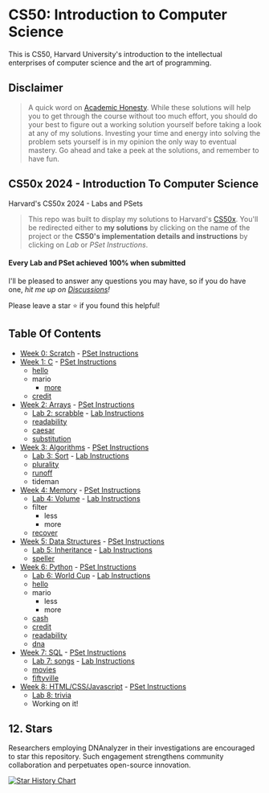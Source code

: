 # CS50: Introduction to Computer Science

This is CS50, Harvard University's introduction to the intellectual enterprises of computer science and the art of programming.

## Disclaimer

> A quick word on [Academic Honesty](https://cs50.harvard.edu/x/2022/honesty/). While these solutions will help you to get through the course without too much effort, you should do your best to figure out a working solution yourself before taking a look at any of my solutions. Investing your time and energy into solving the problem sets yourself is in my opinion the only way to eventual mastery. Go ahead and take a peek at the solutions, and remember to have fun.

## CS50x 2024 - Introduction To Computer Science

Harvard's CS50x 2024 - Labs and PSets

> This repo was built to display my solutions to Harvard's [CS50x](https://cs50.harvard.edu/x/2022/). You'll be redirected either to **my solutions** by clicking on the name of the project or the **CS50's implementation details and instructions** by clicking on _Lab_ or _PSet Instructions_.

#### Every Lab and PSet achieved 100% when submitted

I'll be pleased to answer any questions you may have, so if you do have one, _hit me up on [Discussions](https://github.com/Verisimilitude11/CS50x/discussions)!_

Please leave a star ⭐ if you found this helpful!

## Table Of Contents

- [Week 0: Scratch](Week%200/Problem%20Set%200/RoamingCat.sb3) - [PSet Instructions](https://cs50.harvard.edu/x/2022/PSets/0/scratch/)
- [Week 1: C](/1-C/) - [PSet Instructions](https://cs50.harvard.edu/x/2022/PSets/1/)
  - [hello](Week%201/Problem%20Set%201/hello/hello.c)
  - mario
    - [more](Week%201/Problem%20Set%201/mario-more/mario-more.c)
  - [credit](Week%201/Problem%20Set%201/credit/credit.c)
- [Week 2: Arrays](/2-Arrays/) - [PSet Instructions](https://cs50.harvard.edu/x/2022/PSets/2/)
  - [Lab 2: scrabble](/2-Arrays/Lab-scrabble) - [Lab Instructions](https://cs50.harvard.edu/x/2022/Labs/2/)
  - [readability](/2-Arrays/readability)
  - [caesar](/2-Arrays/caesar)
  - [substitution](/2-Arrays/substitution)
- [Week 3: Algorithms](/3-Algorithms) - [PSet Instructions](https://cs50.harvard.edu/x/2022/PSets/3/)
  - [Lab 3: Sort](/3-Algorithms/Lab-sort) - [Lab Instructions](https://cs50.harvard.edu/x/2022/Labs/3/)
  - [plurality](/3-Algorithms/plurality)
  - [runoff](/3-Algorithms/runoff)
  - tideman
- [Week 4: Memory](/4-Memory) - [PSet Instructions](https://cs50.harvard.edu/x/2022/PSets/4/)
  - [Lab 4: Volume](/4-Memory/Lab-volume) - [Lab Instructions](https://cs50.harvard.edu/x/2022/Labs/4/)
  - filter
    - less
    - more
  - [recover](/4-Memory/recover)
- [Week 5: Data Structures](/5-DataStructures) - [PSet Instructions](https://cs50.harvard.edu/x/2022/PSets/5/)
  - [Lab 5: Inheritance](/5-DataStructures/Lab-inheritance) - [Lab Instructions](https://cs50.harvard.edu/x/2022/Labs/5/)
  - [speller](/5-DataStructures/speller)
- [Week 6: Python](/6-Python) - [PSet Instructions](https://cs50.harvard.edu/x/2022/PSets/6/)
  - [Lab 6: World Cup](/6-Python/Lab-worldCup) - [Lab Instructions](https://cs50.harvard.edu/x/2022/Labs/6/)
  - [hello](/6-Python/sentimental-hello)
  - mario
    - less
    - more
  - [cash](/6-Python/sentimental-cash)
  - [credit](/6-Python/sentimental-credit)
  - [readability](/6-Python/sentimental-readability)
  - [dna](/6-Python/dna)
- [Week 7: SQL](7-SQL) - [PSet Instructions](https://cs50.harvard.edu/x/2022/PSets/7/)
  - [Lab 7: songs](/7-SQL/Lab-songs) - [Lab Instructions](https://cs50.harvard.edu/x/2022/Labs/7/)
  - [movies](/7-SQL/movies)
  - [fiftyville](/7-SQL/fiftyville)
- [Week 8: HTML/CSS/Javascript](8-HTML-CSS-Javascript/) - [PSet Instructions](https://cs50.harvard.edu/x/2022/PSets/8/)
  - [Lab 8: trivia](/8-HTML-CSS-Javascript/Lab-trivia)
  - Working on it!
 
## 12. Stars
Researchers employing DNAnalyzer in their investigations are encouraged to star this repository. Such engagement strengthens community collaboration and perpetuates open-source innovation.

<a href="https://star-history.com/#VerisimilitudeX/CS50&Date">
  <picture>
    <source media="(prefers-color-scheme: dark)"
            srcset="https://api.star-history.com/svg?repos=VerisimilitudeX/CS50&type=Date&theme=dark" />
    <source media="(prefers-color-scheme: light)"
            srcset="https://api.star-history.com/svg?repos=VerisimilitudeX/CS50&type=Date" />
    <img alt="Star History Chart"
         src="https://api.star-history.com/svg?repos=VerisimilitudeX/CS50&type=Date" />
  </picture>
</a>

